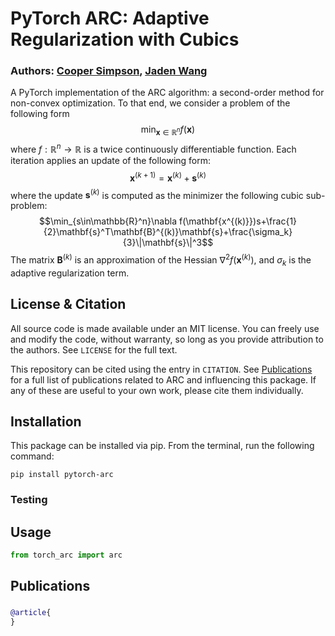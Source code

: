 # PyTorch ARC: Adaptive Regularization with Cubics

### Authors: [Cooper Simpson](https://rs-coop.github.io/), [Jaden Wang](https://github.com/tholdem)

A PyTorch implementation of the ARC algorithm: a second-order method for non-convex optimization. To that end, we consider a problem of the following form
$$\min_{\mathbf{x}\in \mathbb{R}^n}f(\mathbf{x})$$
where $f:\mathbb{R}^n\to\mathbb{R}$ is a twice continuously differentiable function. Each iteration applies an update of the following form:
$$\mathbf{x}^{(k+1)} = \mathbf{x}^{(k)}+\mathbf{s}^{(k)}$$
where the update $\mathbf{s}^{(k)}$ is computed as the minimizer the following cubic sub-problem:
$$\min_{s\in\mathbb{R}^n}\nabla f(\mathbf{x^{(k)}})s+\frac{1}{2}\mathbf{s}^T\mathbf{B}^{(k)}\mathbf{s}+\frac{\sigma_k}{3}\|\mathbf{s}\|^3$$
The matrix $\mathbf{B}^{(k)}$ is an approximation of the Hessian $\nabla^2f(\mathbf{x}^{(k)})$, and $\sigma_k$ is the adaptive regularization term.

## License & Citation
All source code is made available under an MIT license. You can freely use and modify the code, without warranty, so long as you provide attribution to the authors. See `LICENSE` for the full text.

This repository can be cited using the entry in `CITATION`. See [Publications](#publications) for a full list of publications related to ARC and influencing this package. If any of these are useful to your own work, please cite them individually.

## Installation
This package can be installed via pip. From the terminal, run the following command:
```console
pip install pytorch-arc
```

### Testing

## Usage

```python
from torch_arc import arc
```

## Publications

### []()
```bibtex
@article{
}
```

